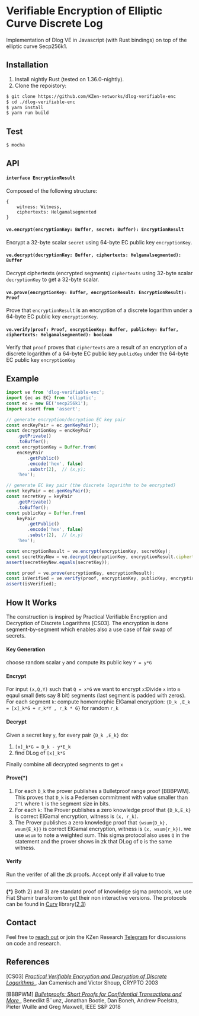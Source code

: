# Verifiable Encryption of Elliptic Curve Discrete Log

Implementation of Dlog VE in Javascript (with Rust bindings) on top of the elliptic curve Secp256k1.<br>


## Installation

1. Install nightly Rust (tested on 1.36.0-nightly).
2. Clone the repoistory:
```sh
$ git clone https://github.com/KZen-networks/dlog-verifiable-enc
$ cd ./dlog-verifiable-enc
$ yarn install
$ yarn run build
```

## Test
```sh
$ mocha
```

## API

#### `interface EncryptionResult`
Composed of the following structure:
```
{
    witness: Witness,
    ciphertexts: Helgamalsegmented
}
```

#### `ve.encrypt(encryptionKey: Buffer, secret: Buffer): EncryptionResult` 
Encrypt a 32-byte scalar `secret` using 64-byte EC public key `encryptionKey`. 

#### `ve.decrypt(decryptionKey: Buffer, ciphertexts: Helgamalsegmented): Buffer`
Decrypt ciphertexts (encrypted segments) `ciphertexts` using 32-byte scalar `decryptionKey` to get
a 32-byte scalar.

#### `ve.prove(encryptionKey: Buffer, encryptionResult: EncryptionResult): Proof`
Prove that `encryptionResult` is an encryption of a discrete logarithm under a 64-byte EC public key `encryptionKey`.

#### `ve.verify(proof: Proof, encryptionKey: Buffer, publicKey: Buffer, ciphertexts: Helgamalsegmented): boolean`
Verify that `proof` proves that `ciphertexts` are a result of an encryption of a discrete logarithm of a 64-byte EC public key `publicKey` under the 64-byte  EC public key `encryptionKey`

## Example

```js
import ve from 'dlog-verifiable-enc';
import {ec as EC} from 'elliptic';
const ec = new EC('secp256k1');
import assert from 'assert';

// generate encryption/decryption EC key pair
const encKeyPair = ec.genKeyPair();
const decryptionKey = encKeyPair
    .getPrivate()
    .toBuffer();
const encryptionKey = Buffer.from(
    encKeyPair
        .getPublic()
        .encode('hex', false)
        .substr(2),  // (x,y);
    'hex');

// generate EC key pair (the discrete logarithm to be encrypted)
const keyPair = ec.genKeyPair();
const secretKey = keyPair
    .getPrivate()
    .toBuffer();
const publicKey = Buffer.from(
    keyPair
        .getPublic()
        .encode('hex', false)
        .substr(2),  // (x,y)
    'hex');

const encryptionResult = ve.encrypt(encryptionKey, secretKey);
const secretKeyNew = ve.decrypt(decryptionKey, encryptionResult.ciphertexts);
assert(secretKeyNew.equals(secretKey));

const proof = ve.prove(encryptionKey, encryptionResult);
const isVerified = ve.verify(proof, encryptionKey, publicKey, encryptionResult.ciphertexts);
assert(isVerified);
```

## How It Works

The construction is inspired by Practical Verifiable Encryption and Decryption
   of Discrete Logarithms [CS03].  The encryption is done segment-by-segment which enables also a use case of fair swap of secrets. 

#### Key Generation
choose random scalar `y` and compute its public key `Y = y*G`

#### Encrypt
For input `(x,Q,Y)` such that `Q = x*G` we want to encrypt `x`:Divide `x` into `m` eqaul small (lets say 8 bit) segments (last segment is padded with zeros). For each segment `k`: compute homomorphic ElGamal encryption: `{D_k ,E_k = [x]_k*G + r_k*Y , r_k * G}` for random `r_k`

#### Decrypt
Given a secret key `y`, for every pair `{D_k ,E_k}` do: 
  1) `[x]_k*G = D_k - y*E_k`
  2) find DLog of  `[x]_k*G`
  
Finally combine all decrypted segments to get `x`

#### Prove(*)
  1) For each `D_k` the prover publishes a Bulletproof range proof [BBBPWM]. This proves that `D_k` is a Pedersen commitment with value smaller than `2^l` where `l` is the segment size in bits.
  2) For each `k`: The Prover publishes a zero knowledge proof that `{D_k,E_k}` is correct ElGamal encryption, witness is `(x, r_k)`.
  3) The Prover publishes a zero knowledge proof that `{wsum{D_k}, wsum{E_k}}` is correct ElGamal encryption, witness is `(x, wsum{r_k})`. we use `wsum` to note a weighted sum. This sigma protocol also uses `Q` in the statement and the prover shows in zk that DLog of `Q` is the same witness.    


#### Verify
Run the verifer of all the zk proofs. Accept only if all value to true

---

**(*)** Both 2) and 3) are standatd proof of knowledge sigma protocols, we use Fiat Shamir transforom to get their non interactive versions. The protocols can be found in [Curv](https://github.com/KZen-networks/curv) library([2](https://github.com/KZen-networks/curv/blob/master/src/cryptographic_primitives/proofs/sigma_correct_homomorphic_elgamal_enc.rs#L17),[3](https://github.com/KZen-networks/curv/blob/master/src/cryptographic_primitives/proofs/sigma_correct_homomorphic_elgamal_encryption_of_dlog.rs#L17))



## Contact

Feel free to [reach out](mailto:github@kzencorp.com) or join the KZen Research [Telegram](https://t.me/kzen_research) for discussions on code and research.

## References

\[CS03] [
  _Practical Verifiable Encryption and Decryption
   of Discrete Logarithms_
](https://link.springer.com/content/pdf/10.1007/978-3-540-45146-4_8.pdf),
  Jan Camenisch and Victor Shoup, CRYPTO 2003
  
\[BBBPWM] [
  _Bulletproofs: Short Proofs for Confidential Transactions and More_
](https://eprint.iacr.org/2017/1066.pdf),
Benedikt B¨unz, Jonathan Bootle, Dan Boneh, Andrew Poelstra, Pieter Wuille and Greg Maxwell, IEEE S&P 2018
  
